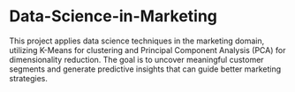 # Data-Science-in-Marketing
This project applies data science techniques in the marketing domain, utilizing K-Means for clustering and Principal Component Analysis (PCA) for dimensionality reduction. The goal is to uncover meaningful customer segments and generate predictive insights that can guide better marketing strategies.


